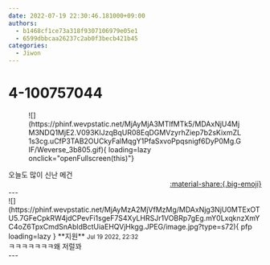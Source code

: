 ```yaml
---
date: 2022-07-19 22:30:46.181000+09:00
authors:
  - b1468cf1ce73a318f9307106979e05e1
  - 6599dbbcaa26237c2ab0f3becb421b45
categories:
  - Jiwon
---
```


# 4-100757044

<div class="post-container" markdown="1">
<div class="content-container md-sidebar__scrollwrap" markdown="1">


<figure markdown="1">
![](https://phinf.wevpstatic.net/MjAyMjA3MTlfMTk5/MDAxNjU4MjM3NDQ1MjE2.V093KIJzqBqUR08EqDGMVzyrhZiep7b2sKixmZL1s3cg.uCfP3TAB2OUCkyFalMqgY1PfaSxvoPpqsnigf6DyP0Mg.GIF/Weverse_3b805.gif){ loading=lazy onclick="openFullscreen(this)"}
</figure>
오늘도 많이 신난 메건

</div>
</div>

<div style="text-align: right;" markdown="1">
<a href="https://weverse.io/fromis9/fanpost/4-100757044" style="text-align: right;">:material-share:{.big-emoji}</a>
</div>
---

<div class="comments-container md-sidebar__scrollwrap" markdown="1">
<div class="comment" markdown="1">
<div class='id-container' markdown="1">
![](https://phinf.wevpstatic.net/MjAyMzA2MjVfMzMg/MDAxNjg3NjU0MTExOTU5.7GFeCpkRW4jdCPevFi1sgeF7S4XyLHRSJr1VOBRp7gEg.mY0LxqknzXmYC4oZ6TpxCmdSnAbldBctUiaEHQVjHkgg.JPEG/image.jpg?type=s72){ pfp loading=lazy }
**<span class="artist">지원</span>** <small>Jul 19 2022, 22:32</small><br>
</div>
<div class='comment-body' markdown="1">
ㅋㅋㅋㅋㅋㅋㅋ왜 저럴꽈
</div>
</div>
</div>
---
